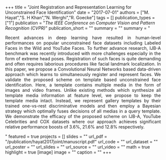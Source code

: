 +++
title = "Joint Registration and Representation Learning for Unconstrained Face Identification"
date = "2017-07-01"
authors = ["M. Hayat","S. H Khan","N. Werghi","R. Goecke"]
tags = []
publication_types = ["1"]
publication = "_The IEEE Conference on Computer Vision and Pattern Recognition (CVPR)_"
publication_short = ""
summary = ""
summary = "<p style='text-align: justify;'> Recent advances in deep learning have resulted in human-level performances on popular unconstrained face datasets including Labeled Faces in the Wild and YouTube Faces. To further advance research, IJB-A benchmark was recently introduced with more challenges especially in the form of extreme head poses. Registration of such faces is quite demanding and often requires laborious procedures like facial landmark localization. In this paper, we propose a Convolutional Neural Networks based data-driven approach which learns to simultaneously register and represent faces. We validate the proposed scheme on template based unconstrained face identification. Here, a template contains multiple media in the form of images and video frames. Unlike existing methods which synthesize all template media information at feature level, we propose to keep the template media intact. Instead, we represent gallery templates by their trained one-vs-rest discriminative models and then employ a Bayesian strategy which optimally fuses decisions of all medias in a query template. We demonstrate the efficacy of the proposed scheme on IJB-A, YouTube Celebrities and COX datasets where our approach achieves significant relative performance boosts of 3.6%, 21.6% and 12.8% respectively.
</p>"
featured = true
projects = []
slides = ""
url_pdf = "/publication/hayat2017joint/manuscript.pdf"
url_code = ""
url_dataset = ""
url_poster = ""
url_slides = ""
url_source = ""
url_video = ""
math = true
highlight = true
[image]
image = ""
caption = ""
+++

